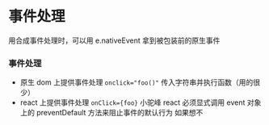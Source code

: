 # 事件处理

用合成事件处理时，可以用 e.nativeEvent 拿到被包装前的原生事件

### 事件处理

- 原生 dom 上提供事件处理 `onclick="foo()"` 传入字符串并执行函数（用的很少）
- react 上提供事件处理 `onClick={foo}` 小驼峰
  react 必须显式调用 event 对象上的 preventDefault 方法来阻止事件的默认行为
  如果想不
